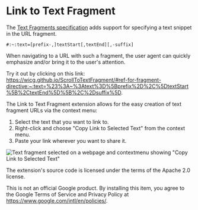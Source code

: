 # Link to Text Fragment

The [Text Fragments specification](https://wicg.github.io/ScrollToTextFragment/)
adds support for specifying a text snippet in the URL fragment.

```
#:~:text=[prefix-,]textStart[,textEnd][,-suffix]
```

When navigating to a URL with such a fragment, the user agent can quickly
emphasize and/or bring it to the user's attention.

Try it out by clicking on this link:
https://wicg.github.io/ScrollToTextFragment/#ref-for-fragment-directive:~:text=%23%3A~%3Atext%3D%5Bprefix%2D%2C%5DtextStart%5B%2CtextEnd%5D%5B%2C%2Dsuffix%5D.

The Link to Text Fragment extension allows for the easy creation
of text fragment URLs via the context menu:

1) Select the text that you want to link to.
1) Right-click and choose "Copy Link to Selected Text" from the context menu.
1) Paste your link wherever you want to share it.

![Text fragment selected on a webpage and contextmenu showing "Copy Link to Selected Text"](https://github.com/tomayac/link-to-text-fragment/blob/master/store-assets/screenshot-contextmenu-1280x800.png?raw=true)

The extension's source code is licensed under the terms of the Apache 2.0 license.

This is not an official Google product.
By installing this item, you agree to the Google Terms of Service and Privacy Policy at
https://www.google.com/intl/en/policies/.
